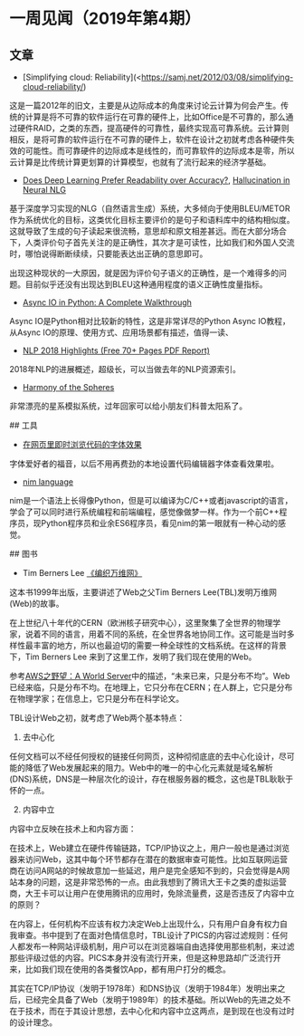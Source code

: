 # 一周见闻（2019年第4期）

## 文章

-  [Simplifying cloud: Reliability](<https://samj.net/2012/03/08/simplifying-cloud-reliability/)  

这是一篇2012年的旧文，主要是从边际成本的角度来讨论云计算为何会产生。传统的计算是将不可靠的软件运行在可靠的硬件上，比如Office是不可靠的，那么通过硬件RAID，之类的东西，提高硬件的可靠性，最终实现高可靠系统。云计算则相反，是将可靠的软件运行在不可靠的硬件上，软件在设计之初就考虑各种硬件失效的可能性。而可靠硬件的边际成本是线性的，而可靠软件的边际成本是零，所以云计算是比传统计算更划算的计算模型，也就有了流行起来的经济学基础。

- [Does Deep Learning Prefer Readability over Accuracy?](https://ehudreiter.com/2019/01/08/deep-learning-prefer-readability/),     [Hallucination in Neural NLG](https://ehudreiter.com/2018/11/12/hallucination-in-neural-nlg/)  

基于深度学习实现的NLG（自然语言生成）系统，大多倾向于使用BLEU/METOR作为系统优化的目标，这类优化目标主要评价的是句子和语料库中的结构相似度。这就导致了生成的句子读起来很流畅，意思却和原文相差甚远。而在大部分场合下，人类评价句子首先关注的是正确性，其次才是可读性，比如我们和外国人交流时，哪怕说得断断续续，只要能表达出正确的意思即可。

出现这种现状的一大原因，就是因为评价句子语义的正确性，是一个难得多的问题。目前似乎还没有出现达到BLEU这种通用程度的语义正确性度量指标。

- [Async IO in Python: A Complete Walkthrough](https://realpython.com/async-io-python/)

Async IO是Python相对比较新的特性，这是非常详尽的Python Async IO教程，从Async IO的原理、使用方式、应用场景都有描述，值得一读、

- [NLP 2018 Highlights (Free 70+ Pages PDF Report)](https://www.dropbox.com/s/ez3l47l7mg8zjbf/NLP_2018_Highlights.pdf)

2018年NLP的进展概述，超级长，可以当做去年的NLP资源索引。

- [Harmony of the Spheres](https://thehappykoala.github.io/Harmony-of-the-Spheres/#/scenario/The%20Sun%20and%20the%20Neptunian%20System)

非常漂亮的星系模拟系统，过年回家可以给小朋友们科普太阳系了。

\## 工具

- [在网页里即时浏览代码的字体效果](https://app.programmingfonts.org/#b612-mono)

字体爱好者的福音，以后不用再费劲的本地设置代码编辑器字体查看效果啦。

- [nim language](https://github.com/nim-lang/nim)

nim是一个语法上长得像Python，但是可以编译为C/C++或者javascript的语言，学会了可以同时进行系统编程和前端编程，感觉像做梦一样。作为一个前C++程序员，现Python程序员和业余ES6程序员，看见nim的第一眼就有一种心动的感觉。


\## 图书

- Tim Berners Lee [《编织万维网》](https://book.douban.com/subject/1031060)  


这本书1999年出版，主要讲述了Web之父Tim Berners Lee(TBL)发明万维网(Web)的故事。

在上世纪八十年代的CERN（欧洲核子研究中心），这里聚集了全世界的物理学家，说着不同的语言，用着不同的系统，在全世界各地协同工作。这可能是当时多样性最丰富的地方，所以也最迫切的需要一种全球性的文档系统。在这样的背景下，Tim Berners Lee 来到了这里工作，发明了我们现在使用的Web。

参考[AWS之野望：A World Server](https://www.huxiu.com/article/274440.html)中的描述，“未来已来，只是分布不均”。Web已经来临，只是分布不均。在地理上，它只分布在CERN；在人群上，它只是分布在物理学家；在信息上，它只是分布在科学论文。

TBL设计Web之初，就考虑了Web两个基本特点：

1. 去中心化

任何文档可以不经任何授权的链接任何网页，这种彻彻底底的去中心化设计，尽可能的降低了Web发展起来的阻力。Web中的唯一的中心化元素就是域名解析(DNS)系统，DNS是一种层次化的设计，存在根服务器的概念，这也是TBL耿耿于怀的一点。

2. 内容中立

内容中立反映在技术上和内容方面：

在技术上，Web建立在硬件传输链路，TCP/IP协议之上，用户一般也是通过浏览器来访问Web，这其中每个环节都存在潜在的数据审查可能性。比如互联网运营商在访问A网站的时候故意加一些延迟，用户是完全感知不到的，只会觉得是A网站本身的问题，这是非常恐怖的一点。由此我想到了腾讯大王卡之类的虚拟运营商，大王卡可以让用户在使用腾讯的应用时，免除流量费，这是否违反了内容中立的原则？

在内容上，任何机构不应该有权力决定Web上出现什么，只有用户自身有权力自我审查。书中提到了在面对色情信息时，TBL设计了PICS的内容过滤规则：任何人都发布一种网站评级机制，用户可以在浏览器端自由选择使用那些机制，来过滤那些评级过低的内容。PICS本身并没有流行开来，但是这种思路却广泛流行开来，比如我们现在使用的各类餐饮App，都有用户打分的概念。

其实在TCP/IP协议（发明于1978年）和DNS协议（发明于1984年）发明出来之后，已经完全具备了Web（发明于1989年）的技术基础。所以Web的先进之处不在于技术，而在于其设计思想，去中心化和内容中立这两点，是到现在也没有过时的设计理念。